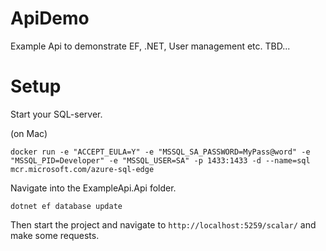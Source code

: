 # ApiDemo

Example Api to demonstrate EF, .NET, User management etc. TBD...

# Setup

Start your SQL-server.

(on Mac)

```
docker run -e "ACCEPT_EULA=Y" -e "MSSQL_SA_PASSWORD=MyPass@word" -e "MSSQL_PID=Developer" -e "MSSQL_USER=SA" -p 1433:1433 -d --name=sql mcr.microsoft.com/azure-sql-edge
```

Navigate into the ExampleApi.Api folder.

`dotnet ef database update`

Then start the project and navigate to `http://localhost:5259/scalar/` and make some requests.
